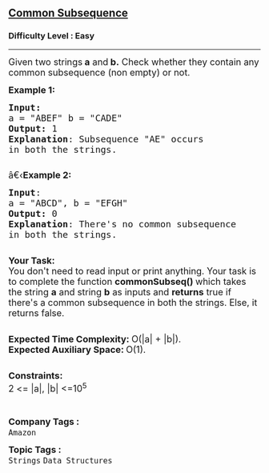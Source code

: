 <h2><a href="https://practice.geeksforgeeks.org/problems/common-subsequence4049/1?utm_source=geeksforgeeks&utm_medium=ml_article_practice_tab&utm_campaign=article_practice_tab">Common Subsequence</a></h2><h3>Difficulty Level : Easy</h3><hr><div class="problems_problem_content__Xm_eO"><p><span style="font-size:18px">Given two strings<strong> a</strong> and<strong> b.</strong> Check&nbsp;whether they contain any common subsequence (non empty)&nbsp;or not.</span></p>

<p><span style="font-size:18px"><strong>Example 1:</strong></span></p>

<pre><span style="font-size:18px"><strong>Input:</strong>
a = "ABEF" b = "CADE"
<strong>Output:</strong> 1
<strong>Explanation</strong>: Subsequence "AE" occurs
in both the strings.
</span>
</pre>

<p><span style="font-size:18px">â€‹<strong>Example 2:</strong></span></p>

<pre><span style="font-size:18px"><strong>Input</strong>: 
a = "ABCD", b = "EFGH"
<strong>Output:</strong> 0
<strong>Explanation</strong>: There's no common subsequence
in both the strings.</span>
</pre>

<p><br>
<span style="font-size:18px"><strong>Your Task:</strong><br>
You don't need to read input or print anything. Your task is to complete the function&nbsp;<strong>commonSubseq()&nbsp;</strong>which takes the string <strong>a</strong> and string <strong>b</strong> as inputs and <strong>returns</strong> true if there's a common subsequence in both the strings. Else, it returns false.</span></p>

<p><br>
<span style="font-size:18px"><strong>Expected Time Complexity:&nbsp;</strong>O(|a| + |b|).<br>
<strong>Expected Auxiliary Space:&nbsp;</strong>O(1).</span></p>

<p><br>
<span style="font-size:18px"><strong>Constraints:</strong><br>
2 &lt;= |a|, |b| &lt;=10<sup>5</sup></span></p>

<p>&nbsp;</p>
</div><p><span style=font-size:18px><strong>Company Tags : </strong><br><code>Amazon</code>&nbsp;<br><p><span style=font-size:18px><strong>Topic Tags : </strong><br><code>Strings</code>&nbsp;<code>Data Structures</code>&nbsp;
